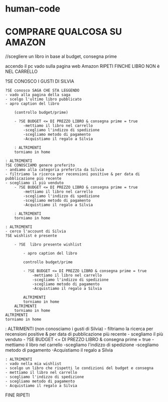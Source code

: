 # human-code

# COMPRARE QUALCOSA SU AMAZON
//scegliere un libro in base al budget, consegna prime

accendo il pc
vado sulla pagina web Amazon
RIPETI FINCHE LIBRO NON è NEL CARRELLO

?SE CONOSCO I GUSTI DI SILVIA 

    ?SE conosco SAGA CHE STA LEGGENDO 
    - vado alla pagina della saga
    - scelgo l'ultimo libro pubblicato 
    - apro caption del libro

        (controllo budget/prime)
        
        - ?SE BUDGET <= DI PREZZO LIBRO & consegna prime = true
            -mettiamo il libro nel carrello
            -scegliamo l'indizzo di spedizione
            -scegliamo metodo di pagamento
            -Acquistiamo il regalo a Silvia

        : ALTRIMENTI 
        torniamo in home

    : ALTRIMENTI
    ?SE CONOSCIAMO genere preferito
    - andiamo alla categoria preferita da Silvia
    - filtriamo la ricerca per recensioni positive & per data di pubblicazione più recente
    - scegliamo il più venduto
        - ?SE BUDGET <= DI PREZZO LIBRO & consegna prime = true
            -mettiamo il libro nel carrello
            -scegliamo l'indizzo di spedizione
            -scegliamo metodo di pagamento
            -Acquistiamo il regalo a Silvia

        : ALTRIMENTI 
        torniamo in home
        
    : ALTRIMENTI 
    - cerco l'account di Silvia
    ?SE wishlist è presente
    
        - ?SE  libro presente wishlist

            - apro caption del libro

            controllo budget/prime
            
            - ?SE BUDGET <= DI PREZZO LIBRO & consegna prime = true
                -mettiamo il libro nel carrello
                -scegliamo l'indizzo di spedizione
                -scegliamo metodo di pagamento
                -Acquistiamo il regalo a Silvia

            ALTRIMENTI 
            torniamo in home
        ALTRIMENTI 
        torniamo in home
    ALTRIMENTI 
    torniamo in home

: ALTRIMENTI (non conosciamo i gusti di Silvia) 
    - filtriamo la ricerca per recensioni positive & per data di pubblicazione più recente
    - scegliamo il più venduto
    - ?SE BUDGET <= DI PREZZO LIBRO & consegna prime = true
        -mettiamo il libro nel carrello
        -scegliamo l'indizzo di spedizione
        -scegliamo metodo di pagamento
        -Acquistiamo il regalo a Silvia

    : ALTRIMENTI 
    - vado nella mia wishlist 
    - scelgo un libro che rispetti le condizioni del budget e consegna
    - mettiamo il libro nel carrello
    - scegliamo l'indizzo di spedizione
    - scegliamo metodo di pagamento
    - Acquistiamo il regalo a Silvia

FINE RIPETI